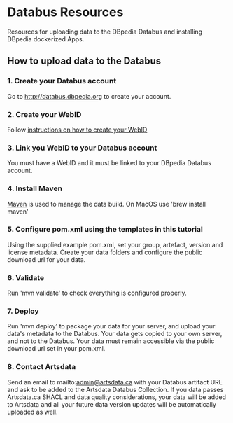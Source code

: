 # Databus Resources
Resources for uploading data to the DBpedia Databus and installing DBpedia dockerized Apps.

## How to upload data to the Databus

### 1. Create your Databus account

Go to http://databus.dbpedia.org to create your account.

### 2. Create your WebID
Follow [instructions on how to create your WebID](https://github.com/dbpedia/webid)

### 3. Link you WebID to your Databus account
You must have a WebID and it must be linked to your DBpedia Databus account.

### 4. Install Maven
[Maven](http://maven.apache.org) is used to manage the data build. On MacOS use 'brew install maven'

### 5. Configure pom.xml using the templates in this tutorial
Using the supplied example pom.xml, set your group, artefact, version and license metadata. Create your data folders and configure the public download url for your data.

### 6. Validate
Run 'mvn validate' to check everything is configured properly.

### 7. Deploy
Run 'mvn deploy' to package your data for your server, and upload your data's metadata to the Databus.  Your data gets copied to your own server, and not to the Databus.  Your data  must remain accessible via the public download url set in your pom.xml.

### 8. Contact Artsdata
Send an email to mailto:admin@artsdata.ca with your Databus artifact URL and ask to be added to the Artsdata Databus Collection.  If you data passes Artsdata.ca SHACL and data quality considerations, your data will be added to Artsdata and all your future data version updates will be automatically uploaded as well.
